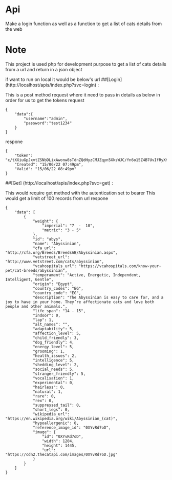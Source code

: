 # Api
Make a login function as well as a function to get a list of cats details from the web

# Note
This project is used php for development purpose to get a list of cats details from a url and return in a json object

if want to run on local it would be below's url
##[Login] (http://localhost/apis/index.php?svc=login) :

This is a post method request where it need to pass in details as below in order for us to get the tokens
request
```
{
    "data":{
        "username":"admin",
        "password":"test1234"
    }
}
```
respone
```
{
    "token": "c/tXXiuGpJxvtZSNbDLixAwonw8sTdnZQdHyzCMJZqyn5XksWJC/fn6o15Z4B7UvIfRyXKUenzgcfJgbxyvg8EyPyzQ7Qw==",
    "Created": "15/06/22 07:49pm",
    "Valid": "15/06/22 08:49pm"
}
```
##[Get] (http://localhost/apis/index.php?svc=get) :

This would require get method with the autentication set to bearer <token>
This would get a limit of 100 records from url
respone
```
{
    "data": [
        {
            "weight": {
                "imperial": "7  -  10",
                "metric": "3 - 5"
            },
            "id": "abys",
            "name": "Abyssinian",
            "cfa_url": "http://cfa.org/Breeds/BreedsAB/Abyssinian.aspx",
            "vetstreet_url": "http://www.vetstreet.com/cats/abyssinian",
            "vcahospitals_url": "https://vcahospitals.com/know-your-pet/cat-breeds/abyssinian",
            "temperament": "Active, Energetic, Independent, Intelligent, Gentle",
            "origin": "Egypt",
            "country_codes": "EG",
            "country_code": "EG",
            "description": "The Abyssinian is easy to care for, and a joy to have in your home. They’re affectionate cats and love both people and other animals.",
            "life_span": "14 - 15",
            "indoor": 0,
            "lap": 1,
            "alt_names": "",
            "adaptability": 5,
            "affection_level": 5,
            "child_friendly": 3,
            "dog_friendly": 4,
            "energy_level": 5,
            "grooming": 1,
            "health_issues": 2,
            "intelligence": 5,
            "shedding_level": 2,
            "social_needs": 5,
            "stranger_friendly": 5,
            "vocalisation": 1,
            "experimental": 0,
            "hairless": 0,
            "natural": 1,
            "rare": 0,
            "rex": 0,
            "suppressed_tail": 0,
            "short_legs": 0,
            "wikipedia_url": "https://en.wikipedia.org/wiki/Abyssinian_(cat)",
            "hypoallergenic": 0,
            "reference_image_id": "0XYvRd7oD",
            "image": {
                "id": "0XYvRd7oD",
                "width": 1204,
                "height": 1445,
                "url": "https://cdn2.thecatapi.com/images/0XYvRd7oD.jpg"
            }
        }
    ]
}
```
